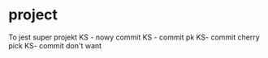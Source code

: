 # project

To jest super projekt
KS - nowy commit 
KS - commit pk
KS- commit cherry pick
KS- commit don't want